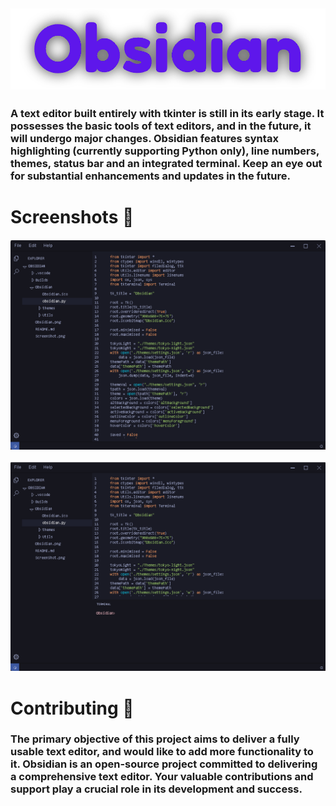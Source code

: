 <h2 align="center">
    <img src="./imgs/Obsidian.png" width=700><br>
</h2>
<h3>A text editor built entirely with tkinter is still in its early stage. It possesses the basic tools of text editors, and in the future, it will undergo major changes. Obsidian features syntax highlighting (currently supporting Python only), line numbers, themes, status bar and an integrated terminal. Keep an eye out for substantial enhancements and updates in the future. </h3>

# Screenshots 📸
<h4 align="left">
    <img src="./imgs/Screenshot-2.png"><br>
    <br>
    <img src="./imgs/Screenshot-1.png"><br>
</h4>

# Contributing 💜
<h3>The primary objective of this project aims to deliver a fully usable text editor, and would like to add more functionality to it. Obsidian is an open-source project committed to delivering a comprehensive text editor. Your valuable contributions and support play a crucial role in its development and success.</h3> 